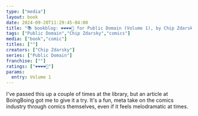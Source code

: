 ```yaml
---
type: ["media"]
layout: book
date: 2024-09-20T11:29:45-04:00
title: "📚 bookblog: ❤️❤️❤️❤️🖤 for Public Domain (Volume 1), by Chip Zdarsky"
tags: ["Public Domain","Chip Zdarsky","comics"]
media: ["book","comic"]
titles: [""]
creators: ["Chip Zdarsky"]
series: ["Public Domain"]
franchise: [""]
ratings: ["❤️❤️❤️❤️🖤"]
params:
  entry: Volume 1
---
```


I've passed this up a couple of times at the library, but an article at BoingBoing got me to give it a try. It's a fun, meta take on the comics industry through comics themselves, even if it feels melodramatic at times.
